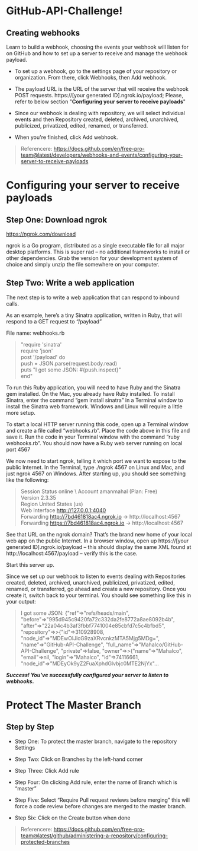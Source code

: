 # GitHub-API-Challenge!
## Creating webhooks

Learn to build a webhook, choosing the events your webhook will listen for on GitHub and how to set up a server to receive and manage the webhook payload.

- To set up a webhook, go to the settings page of your repository or organization. From there, click Webhooks, then Add webhook. 

- The payload URL is the URL of the server that will receive the webhook POST requests. https://[your generated ID].ngrok.io/payload; Please, refer to below section "**Configuring your server to receive payloads**"  

- Since our webhook is dealing with repository, we will select individual events and then Repository created, deleted, archived, unarchived, publicized, privatized, edited, renamed, or transferred. 

- When you're finished, click Add webhook.  

>Referencere: https://docs.github.com/en/free-pro-team@latest/developers/webhooks-and-events/configuring-your-server-to-receive-payloads

# Configuring your server to receive payloads
## Step One: Download ngrok
https://ngrok.com/download

ngrok is a Go program, distributed as a single executable file for all major desktop platforms.  This is super rad – no additional frameworks to install or other dependencies.  Grab the version for your development system of choice and simply unzip the file somewhere on your computer.

## Step Two: Write a web application 
The next step is to write a web application that can respond to inbound calls. 

As an example, here’s a tiny Sinatra application, written in Ruby, that will respond to a GET request to “/payload” 

File name: webhooks.rb

>"require 'sinatra'\
>require 'json'\
>post '/payload' do\
>push = JSON.parse(request.body.read)\
>puts "I got some JSON: #{push.inspect}"\
>end"

To run this Ruby application, you will need to have Ruby and the Sinatra gem installed.  On the Mac, you already have Ruby installed.  To install Sinatra, enter the command “gem install sinatra” in a Terminal window to install the Sinatra web framework.  Windows and Linux will require a little more setup.

To start a local HTTP server running this code, open up a Terminal window and create a file called “webhooks.rb”.  Place the code above in this file and save it.  Run the code in your Terminal window with the command “ruby webhooks.rb”.  You should now have a Ruby web server running on local port 4567

We now need to start ngrok, telling it which port we want to expose to the public Internet. In the Terminal, type ./ngrok 4567 on Linux and Mac, and just ngrok 4567 on Windows. After starting up, you should see something like the following:

 >Session Status                online \ 
 >Account                       amanmahal (Plan: Free) \
 >Version                       2.3.35 \
 >Region                        United States (us) \
 >Web Interface                 http://127.0.0.1:4040 \
 >Forwarding                    http://7bd461818ac4.ngrok.io -> http://localhost:4567 \
 >Forwarding                    https://7bd461818ac4.ngrok.io -> http://localhost:4567 


See that URL on the ngrok domain? That’s the brand new home of your local web app on the public Internet. In a browser window, open up https://[your generated ID].ngrok.io/payload – this should display the same XML found at http://localhost:4567/payload – verify this is the case.

Start this server up.

Since we set up our webhook to listen to events dealing with Repositories created, deleted, archived, unarchived, publicized, privatized, edited, renamed, or transferred, go ahead and create a new repository. Once you create it, switch back to your terminal. You should see something like this in your output:

>I got some JSON: {"ref"=>"refs/heads/main", "before"=>"995d945c9420fa72c332da2fe8772a8ae8092b4b", "after"=>"22a04c4b3af3fbbf7741004e85cbfd7c5c4bfbd5", "repository"=>>{"id"=>310928908, "node_id"=>"MDEwOlJlcG9zaXRvcnkzMTA5Mjg5MDg=", "name"=>"GitHub-API-Challenge", "full_name"=>"Mahalco/GitHub-API-Challenge", "private"=>false, "owner"=>>{"name"=>"Mahalco", "email"=>nil, "login"=>"Mahalco", "id"=>74116661, "node_id"=>"MDEyOk9yZ2FuaXphdGlvbjc0MTE2NjYx"...

***Success! You've successfully configured your server to listen to webhooks.***






# Protect The Master Branch
## Step by Step

- Step One: To protect the master branch, navigate to the repository Settings 

- Step Two: Click on Branches by the left-hand corner 

- Step Three: Click Add rule 

- Step Four: On clicking Add rule, enter the name of Branch which is “master” 

- Step Five: Select “Require Pull request reviews before merging” this will force a code review before changes are merged to the master branch. 

- Step Six: Click on the Create button when done

>Referencere: https://docs.github.com/en/free-pro-team@latest/github/administering-a-repository/configuring-protected-branches
